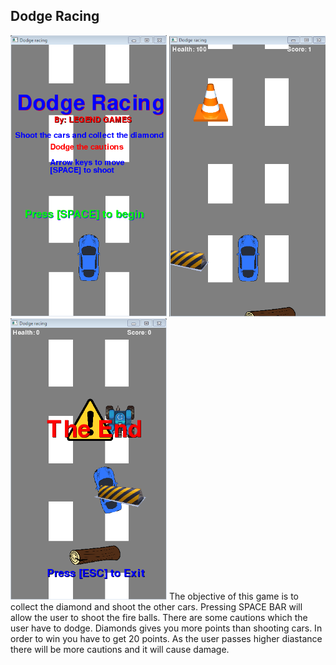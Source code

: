 <h2> Dodge Racing</h2>
<img src = "https://github.com/ypatel9559/Dodge-Racing/blob/master/GamePlan/capture1.PNG" width = "250" hieght = "200"/>
<img src = "https://github.com/ypatel9559/Dodge-Racing/blob/master/GamePlan/Capture2.PNG" width = "250" hieght = "200"/>
<img src = "https://github.com/ypatel9559/Dodge-Racing/blob/master/GamePlan/Capture3.PNG" width = "250" hieght = "200"/>
<p3>The objective of this game is to collect the diamond and shoot the other cars. Pressing SPACE BAR will allow the user to shoot the fire balls. There are some cautions which the user have to dodge. Diamonds gives you more points than shooting cars. In order to win you have to get 20 points. As the user passes higher diastance there will be more cautions and it will cause damage.</p>

